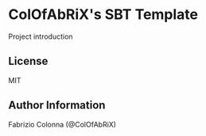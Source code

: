 # ColOfAbRiX's SBT Template

Project introduction

## License

MIT

## Author Information

Fabrizio Colonna (@ColOfAbRiX)
